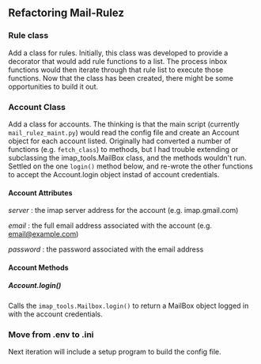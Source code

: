 ## Refactoring Mail-Rulez

### Rule class
Add a class for rules.  Initially, this class was developed to provide a decorator that would add rule functions to a list.  The process inbox functions would then iterate through that rule list to execute those functions.
Now that the class has been created, there might be some opportunities to build it out.

### Account Class
Add a class for accounts.  The thinking is that the main script (currently `mail_rulez_maint.py`) would read the config file and create an Account object for each account listed.
Originally had converted a number of functions (e.g. `fetch_class`) to methods, but I had trouble extending or subclassing the imap_tools.MailBox class, and the methods wouldn't run.
Settled on the one `login()` method below, and re-wrote the other functions to accept the Account.login object instad of account credentials.

#### Account Attributes
*server* : the imap server address for the account (e.g. imap.gmail.com)

*email* : the full email address associated with the account (e.g. email@example.com)

*password* : the password associated with the email address

#### Account Methods
##### Account.login()
Calls the `imap_tools.Mailbox.login()` to return a MailBox object logged in with the account credentials.

### Move from .env to .ini
Next iteration will include a setup program to build the config file.
